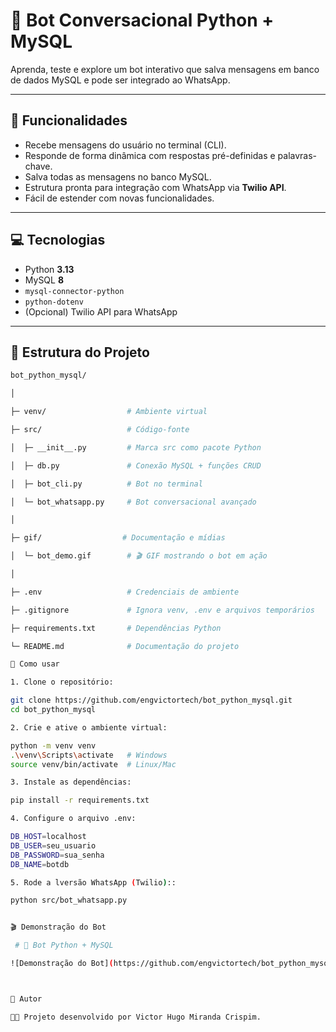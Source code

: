 

# 🤖 Bot Conversacional Python + MySQL  

Aprenda, teste e explore um bot interativo que salva mensagens em banco de dados MySQL e pode ser integrado ao WhatsApp.  

---

## 📝 Funcionalidades  
- Recebe mensagens do usuário no terminal (CLI).  
- Responde de forma dinâmica com respostas pré-definidas e palavras-chave.  
- Salva todas as mensagens no banco MySQL.  
- Estrutura pronta para integração com WhatsApp via **Twilio API**.  
- Fácil de estender com novas funcionalidades.  

---

## 💻 Tecnologias  
- Python **3.13**  
- MySQL **8**  
- `mysql-connector-python`  
- `python-dotenv`  
- (Opcional) Twilio API para WhatsApp  

---

## 📂 Estrutura do Projeto  

```bash
bot_python_mysql/

│

├─ venv/                  # Ambiente virtual  

├─ src/                   # Código-fonte  

│  ├─ __init__.py         # Marca src como pacote Python  

│  ├─ db.py               # Conexão MySQL + funções CRUD  

│  ├─ bot_cli.py          # Bot no terminal  

│  └─ bot_whatsapp.py     # Bot conversacional avançado  

│

├─ gif/                  # Documentação e mídias  

│  └─ bot_demo.gif        # 🎬 GIF mostrando o bot em ação  

│

├─ .env                   # Credenciais de ambiente  

├─ .gitignore             # Ignora venv, .env e arquivos temporários  

├─ requirements.txt       # Dependências Python  

└─ README.md              # Documentação do projeto  

🚀 Como usar

1. Clone o repositório:

git clone https://github.com/engvictortech/bot_python_mysql.git
cd bot_python_mysql

2. Crie e ative o ambiente virtual:

python -m venv venv
.\venv\Scripts\activate   # Windows
source venv/bin/activate  # Linux/Mac

3. Instale as dependências:

pip install -r requirements.txt

4. Configure o arquivo .env:

DB_HOST=localhost
DB_USER=seu_usuario
DB_PASSWORD=sua_senha
DB_NAME=botdb

5. Rode a lversão WhatsApp (Twilio)::

python src/bot_whatsapp.py


🎬 Demonstração do Bot

 # 🤖 Bot Python + MySQL

![Demonstração do Bot](https://github.com/engvictortech/bot_python_mysql/raw/main/gif/bot_demo.gif)



📌 Autor

👨‍💻 Projeto desenvolvido por Victor Hugo Miranda Crispim.






